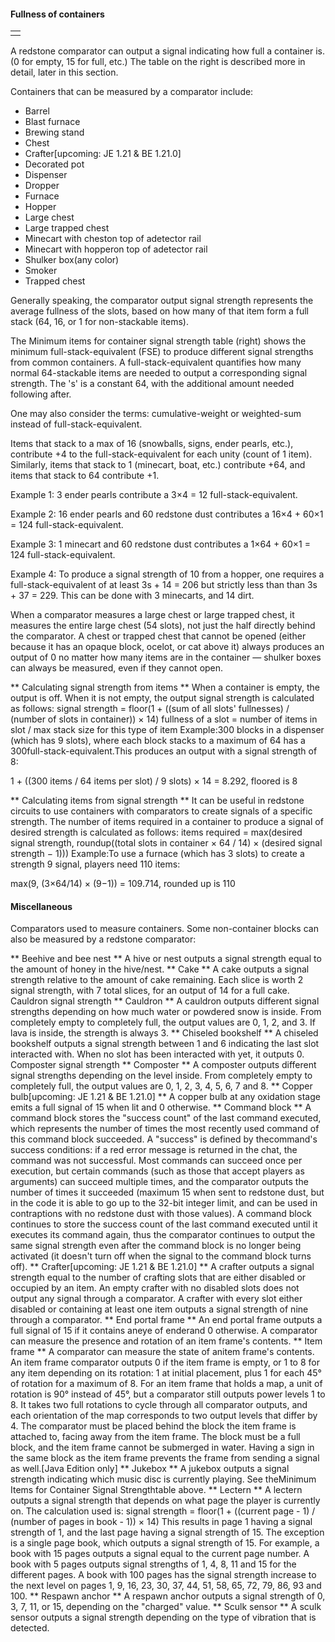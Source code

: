 #### Fullness of containers
|  |
|--|
|  |

A redstone comparator can output a signal indicating how full a container is. (0 for empty, 15 for full, etc.) The table on the right is described more in detail, later in this section.

Containers that can be measured by a comparator include:

- Barrel
- Blast furnace
- Brewing stand
- Chest
- Crafter‌[upcoming: JE 1.21 & BE 1.21.0]
- Decorated pot
- Dispenser
- Dropper
- Furnace
- Hopper
- Large chest
- Large trapped chest
- Minecart with cheston top of adetector rail
- Minecart with hopperon top of adetector rail
- Shulker box(any color)
- Smoker
- Trapped chest

Generally speaking, the comparator output signal strength represents the average fullness of the slots, based on how many of that item form a full stack (64, 16, or 1 for non-stackable items).

The Minimum items for container signal strength table (right) shows the minimum full-stack-equivalent (FSE) to produce different signal strengths from common containers. A full-stack-equivalent quantifies how many normal 64-stackable items are needed to output a corresponding signal strength. The 's' is a constant 64, with the additional amount needed following after.

One may also consider the terms: cumulative-weight or weighted-sum instead of full-stack-equivalent.

Items that stack to a max of 16  (snowballs, signs, ender pearls, etc.), contribute +4 to the full-stack-equivalent for each unity (count of 1 item). Similarly, items that stack to 1 (minecart, boat, etc.) contribute +64, and items that stack to 64 contribute +1.

Example 1: 3 ender pearls contribute a 3×4 = 12 full-stack-equivalent.

Example 2: 16 ender pearls and 60 redstone dust contributes a 16×4 + 60×1 = 124 full-stack-equivalent.

Example 3: 1 minecart and 60 redstone dust contributes a 1×64 + 60×1 = 124 full-stack-equivalent.

Example 4: To produce a signal strength of 10 from a hopper, one requires a full-stack-equivalent of at least 3s + 14 = 206 but strictly less than than 3s + 37 = 229. This can be done with 3 minecarts, and 14 dirt.

When a comparator measures a large chest or large trapped chest, it measures the entire large chest (54 slots), not just the half directly behind the comparator. A chest or trapped chest that cannot be opened (either because it has an opaque block, ocelot, or cat above it) always produces an output of 0 no matter how many items are in the container — shulker boxes can always be measured, even if they cannot open.

** Calculating signal strength from items **
When a container is empty, the output is off.
When it is not empty, the output signal strength is calculated as follows:
signal strength = floor(1 + ((sum of all slots' fullnesses) / (number of slots in container)) × 14)
fullness of a slot = number of items in slot / max stack size for this type of item
Example:300 blocks in a dispenser (which has 9 slots), where each block stacks to a maximum of 64 has a 300full-stack-equivalent.This produces an output with a signal strength of 8:

1 + ((300 items / 64 items per slot) / 9 slots) × 14 = 8.292, floored is 8


** Calculating items from signal strength **
It can be useful in redstone circuits to use containers with comparators to create signals of a specific strength. The number of items required in a container to produce a signal of desired strength is calculated as follows:
items required = max(desired signal strength, roundup((total slots in container × 64 / 14) × (desired signal strength − 1)))
Example:To use a furnace (which has 3 slots) to create a strength 9 signal, players need 110 items:

max(9, (3×64/14) × (9−1)) = 109.714, rounded up is 110



#### Miscellaneous
Comparators used to measure containers.
Some non-container blocks can also be measured by a redstone comparator:

** Beehive and bee nest **
A hive or nest outputs a signal strength equal to the amount of honey in the hive/nest.
** Cake **
A cake outputs a signal strength relative to the amount of cake remaining.  Each slice is worth 2 signal strength, with 7 total slices, for an output of 14 for a full cake.
Cauldron signal strength
** Cauldron **
A cauldron outputs different signal strengths depending on how much water or powdered snow is inside. From completely empty to completely full, the output values are 0, 1, 2, and 3. If lava is inside, the strength is always 3.
** Chiseled bookshelf **
A chiseled bookshelf outputs a signal strength between 1 and 6 indicating the last slot interacted with. When no slot has been interacted with yet, it outputs 0.
Composter signal strength
** Composter **
A composter outputs different signal strengths depending on the level inside. From completely empty to completely full, the output values are 0, 1, 2, 3, 4, 5, 6, 7 and 8.
** Copper bulb‌[upcoming: JE 1.21 & BE 1.21.0] **
A copper bulb at any oxidation stage emits a full signal of 15 when lit and 0 otherwise.
** Command block **
A command block stores the "success count" of the last command executed, which represents the number of times the most recently used command of this command block succeeded. A "success" is defined by thecommand's success conditions: if a red error message is returned in the chat, the command was not successful.
Most commands can succeed once per execution, but certain commands (such as those that accept players as arguments) can succeed multiple times, and the comparator outputs the number of times it succeeded (maximum 15 when sent to redstone dust, but in the code it is able to go up to the 32-bit integer limit, and can be used in contraptions with no redstone dust with those values).
A command block continues to store the success count of the last command executed until it executes its command again, thus the comparator continues to output the same signal strength even after the command block is no longer being activated (it doesn't turn off when the signal to the command block turns off).
** Crafter‌[upcoming: JE 1.21 & BE 1.21.0] **
A crafter outputs a signal strength equal to the number of crafting slots that are either disabled or occupied by an item. An empty crafter with no disabled slots does not output any signal through a comparator. A crafter with every slot either disabled or containing at least one item outputs a signal strength of nine through a comparator.
** End portal frame **
An end portal frame outputs a full signal of 15 if it contains aneye of enderand 0 otherwise.
A comparator can measure the presence and rotation of an item frame's contents.
** Item frame **
A comparator can measure the state of anitem frame's contents. An item frame comparator outputs 0 if the item frame is empty, or 1 to 8 for any item depending on its rotation: 1 at initial placement, plus 1 for each 45° of rotation for a maximum of 8.
For an item frame that holds a map, a unit of rotation is 90° instead of 45°, but a comparator still outputs power levels 1 to 8. It takes two full rotations to cycle through all comparator outputs, and each orientation of the map corresponds to two output levels that differ by 4.
The comparator must be placed behind the block the item frame is attached to, facing away from the item frame. The block must be a full block, and the item frame cannot be submerged in water. Having a sign in the same block as the item frame prevents the frame from sending a signal as well.‌[Java Edition  only]
** Jukebox **
A jukebox outputs a signal strength indicating which music disc is currently playing. See theMinimum Items for Container Signal Strengthtable above.
** Lectern **
A lectern outputs a signal strength that depends on what page the player is currently on. The calculation used is:
signal strength = floor(1 + ((current page - 1) / (number of pages in book - 1)) × 14)
This results in page 1 having a signal strength of 1, and the last page having a signal strength of 15. The exception is a single page book, which outputs a signal strength of 15.
For example, a book with 15 pages outputs a signal equal to the current page number.  A book with 5 pages outputs signal strengths of 1, 4, 8, 11 and 15 for the different pages. A book with 100 pages has the signal strength increase to the next level on pages 1, 9, 16, 23, 30, 37, 44, 51, 58, 65, 72, 79, 86, 93 and 100.
** Respawn anchor **
A respawn anchor outputs a signal strength of 0, 3, 7, 11, or 15, depending on the "charged" value.
** Sculk sensor **
A sculk sensor outputs a signal strength depending on the type of vibration that is detected.

